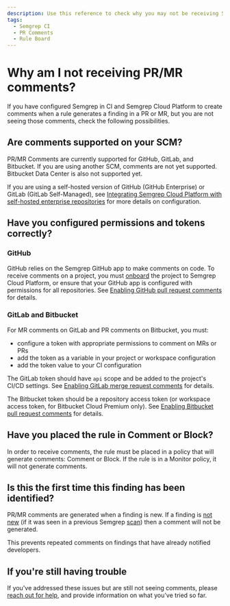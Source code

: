 ```yaml
---
description: Use this reference to check why you may not be receiving Semgrep comments on PRs/MRs.
tags:
  - Semgrep CI
  - PR Comments
  - Rule Board
---
```


# Why am I not receiving PR/MR comments?

If you have configured Semgrep in CI and Semgrep Cloud Platform to create comments when a rule generates a finding in a PR or MR, but you are not seeing those comments, check the following possibilities.

## Are comments supported on your SCM?

PR/MR Comments are currently supported for GitHub, GitLab, and Bitbucket. If you are using another SCM, comments are not yet supported. Bitbucket Data Center is also not supported yet.

If you are using a self-hosted version of GitHub (GitHub Enterprise) or GitLab (GitLab Self-Managed), see [Integrating Semgrep Cloud Platform with self-hosted enterprise repositories](/docs/semgrep-cloud-platform/scm/) for more details on configuration.

## Have you configured permissions and tokens correctly?

### GitHub

GitHub relies on the Semgrep GitHub app to make comments on code. To receive comments on a project, you must [onboard](/docs/semgrep-code/getting-started/#option-b-adding-a-repository-from-github-gitlab-or-bitbucket) the project to Semgrep Cloud Platform, or ensure that your GitHub app is configured with permissions for all repositories. See [Enabling GitHub pull request comments](/docs/semgrep-cloud-platform/github-pr-comments/) for details.

### GitLab and Bitbucket

For MR comments on GitLab and PR comments on Bitbucket, you must:

* configure a token with appropriate permissions to comment on MRs or PRs
* add the token as a variable in your project or workspace configuration
* add the token value to your CI configuration

The GitLab token should have `api` scope and be added to the project's CI/CD settings. See [Enabling GitLab merge request comments](/docs/semgrep-cloud-platform/gitlab-mr-comments/) for details.

The Bitbucket token should be a repository access token (or workspace access token, for Bitbucket Cloud Premium only). See [Enabling Bitbucket pull request comments](/docs/semgrep-cloud-platform/bitbucket-pr-comments/) for details.

## Have you placed the rule in Comment or Block?

In order to receive comments, the rule must be placed in a policy that will generate comments: Comment or Block. If the rule is in a Monitor policy, it will not generate comments.

## Is this the first time this finding has been identified?

PR/MR comments are generated when a finding is new. If a finding is [not new](/docs/semgrep-code/findings/#deduplicating-findings) (if it was seen in a previous Semgrep [scan](/docs/semgrep-code/getting-started/#performing-a-scan)) then a comment will not be generated.

This prevents repeated comments on findings that have already notified developers.

## If you're still having trouble

If you've addressed these issues but are still not seeing comments, please [reach out for help](docs/support/), and provide information on what you've tried so far.


